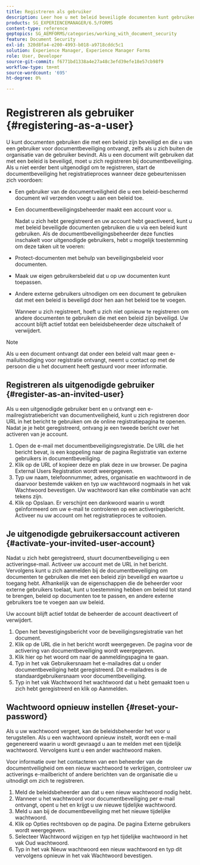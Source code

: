 ```yaml
---
title: Registreren als gebruiker
description: Leer hoe u met beleid beveiligde documenten kunt gebruiken die u van een gebruiker van de documentveiligheid ontvangt, zelfs als u zich buiten de organisatie van de gebruiker bevindt.
products: SG_EXPERIENCEMANAGER/6.5/FORMS
content-type: reference
geptopics: SG_AEMFORMS/categories/working_with_document_security
feature: Document Security
exl-id: 320d8fa4-e200-4993-b018-a9718cddc5c1
solution: Experience Manager, Experience Manager Forms
role: User, Developer
source-git-commit: f6771bd1338a4e27a48c3efd39efe18e57cb98f9
workflow-type: tm+mt
source-wordcount: '695'
ht-degree: 0%

---
```


# Registreren als gebruiker {#registering-as-a-user}

U kunt documenten gebruiken die met een beleid zijn beveiligd en die u van een gebruiker voor documentbeveiliging ontvangt, zelfs als u zich buiten de organisatie van de gebruiker bevindt. Als u een document wilt gebruiken dat met een beleid is beveiligd, moet u zich registreren bij documentbeveiliging. Als u niet eerder bent uitgenodigd om te registreren, start de documentbeveiliging het registratieproces wanneer deze gebeurtenissen zich voordoen:

* Een gebruiker van de documentveiligheid die u een beleid-beschermd document wil verzenden voegt u aan een beleid toe.
* Een documentbeveiligingsbeheerder maakt een account voor u.

  Nadat u zich hebt geregistreerd en uw account hebt geactiveerd, kunt u met beleid beveiligde documenten gebruiken die u via een beleid kunt gebruiken. Als de documentbeveiligingsbeheerder deze functies inschakelt voor uitgenodigde gebruikers, hebt u mogelijk toestemming om deze taken uit te voeren:

* Protect-documenten met behulp van beveiligingsbeleid voor documenten.
* Maak uw eigen gebruikersbeleid dat u op uw documenten kunt toepassen.
* Andere externe gebruikers uitnodigen om een document te gebruiken dat met een beleid is beveiligd door hen aan het beleid toe te voegen.

  Wanneer u zich registreert, hoeft u zich niet opnieuw te registreren om andere documenten te gebruiken die met een beleid zijn beveiligd. Uw account blijft actief totdat een beleidsbeheerder deze uitschakelt of verwijdert.

>[!NOTE]
>
>Als u een document ontvangt dat onder een beleid valt maar geen e-mailuitnodiging voor registratie ontvangt, neemt u contact op met de persoon die u het document heeft gestuurd voor meer informatie.

## Registreren als uitgenodigde gebruiker {#register-as-an-invited-user}

Als u een uitgenodigde gebruiker bent en u ontvangt een e-mailregistratiebericht van documentveiligheid, kunt u zich registreren door URL in het bericht te gebruiken om de online registratiepagina te openen. Nadat je je hebt geregistreerd, ontvang je een tweede bericht over het activeren van je account.

1. Open de e-mail met documentbeveiligingsregistratie. De URL die het bericht bevat, is een koppeling naar de pagina Registratie van externe gebruikers in documentbeveiliging.
1. Klik op de URL of kopieer deze en plak deze in uw browser. De pagina External Users Registration wordt weergegeven.
1. Typ uw naam, telefoonnummer, adres, organisatie en wachtwoord in de daarvoor bestemde vakken en typ uw wachtwoord nogmaals in het vak Wachtwoord bevestigen. Uw wachtwoord kan elke combinatie van acht tekens zijn.
1. Klik op Opslaan. Er verschijnt een dankwoord waarin u wordt geïnformeerd om uw e-mail te controleren op een activeringsbericht. Activeer nu uw account om het registratieproces te voltooien.

## Je uitgenodigde gebruikersaccount activeren {#activate-your-invited-user-account}

Nadat u zich hebt geregistreerd, stuurt documentbeveiliging u een activeringse-mail. Activeer uw account met de URL in het bericht. Vervolgens kunt u zich aanmelden bij de documentbeveiliging om documenten te gebruiken die met een beleid zijn beveiligd en waartoe u toegang hebt. Afhankelijk van de eigenschappen die de beheerder voor externe gebruikers toelaat, kunt u toestemming hebben om beleid tot stand te brengen, beleid op documenten toe te passen, en andere externe gebruikers toe te voegen aan uw beleid.

Uw account blijft actief totdat de beheerder de account deactiveert of verwijdert.

1. Open het bevestigingsbericht voor de beveiligingsregistratie van het document.
1. Klik op de URL die in het bericht wordt weergegeven. De pagina voor de activering van documentbeveiliging wordt weergegeven.
1. Klik hier op het woord om naar de aanmeldingspagina te gaan.
1. Typ in het vak Gebruikersnaam het e-mailadres dat u onder documentbeveiliging hebt geregistreerd. Dit e-mailadres is de standaardgebruikersnaam voor documentbeveiliging.
1. Typ in het vak Wachtwoord het wachtwoord dat u hebt gemaakt toen u zich hebt geregistreerd en klik op Aanmelden.

## Wachtwoord opnieuw instellen {#reset-your-password}

Als u uw wachtwoord vergeet, kan de beleidsbeheerder het voor u terugstellen. Als u een wachtwoord opnieuw instelt, wordt een e-mail gegenereerd waarin u wordt gevraagd u aan te melden met een tijdelijk wachtwoord. Vervolgens kunt u een ander wachtwoord maken.

Voor informatie over het contacteren van een beheerder van de documentveiligheid om een nieuw wachtwoord te verkrijgen, controleer uw activerings e-mailbericht of andere berichten van de organisatie die u uitnodigt om zich te registreren.

1. Meld de beleidsbeheerder aan dat u een nieuw wachtwoord nodig hebt.
1. Wanneer u het wachtwoord voor documentbeveiliging per e-mail ontvangt, opent u het en krijgt u uw nieuwe tijdelijke wachtwoord.
1. Meld u aan bij de documentbeveiliging met het nieuwe tijdelijke wachtwoord.
1. Klik op Opties rechtsboven op de pagina. De pagina Externe gebruikers wordt weergegeven.
1. Selecteer Wachtwoord wijzigen en typ het tijdelijke wachtwoord in het vak Oud wachtwoord.
1. Typ in het vak Nieuw wachtwoord een nieuw wachtwoord en typ dit vervolgens opnieuw in het vak Wachtwoord bevestigen.
